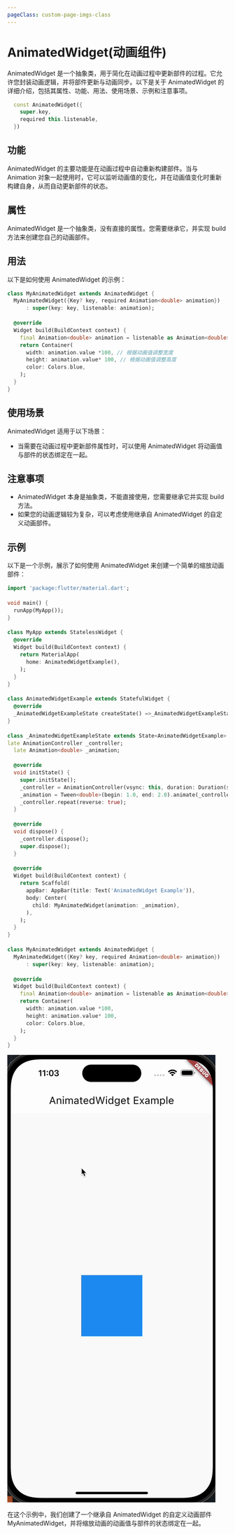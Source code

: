 ```yaml
---
pageClass: custom-page-imgs-class
---
```

# AnimatedWidget(动画组件)

AnimatedWidget 是一个抽象类，用于简化在动画过程中更新部件的过程。它允许您封装动画逻辑，并将部件更新与动画同步。以下是关于 AnimatedWidget 的详细介绍，包括其属性、功能、用法、使用场景、示例和注意事项。

```dart
  const AnimatedWidget({
    super.key,
    required this.listenable,
  }) 
```

## 功能

AnimatedWidget 的主要功能是在动画过程中自动重新构建部件。当与 Animation 对象一起使用时，它可以监听动画值的变化，并在动画值变化时重新构建自身，从而自动更新部件的状态。

## 属性

AnimatedWidget 是一个抽象类，没有直接的属性。您需要继承它，并实现 build 方法来创建您自己的动画部件。

## 用法

以下是如何使用 AnimatedWidget 的示例：

```dart
class MyAnimatedWidget extends AnimatedWidget {
  MyAnimatedWidget({Key? key, required Animation<double> animation})
      : super(key: key, listenable: animation);

  @override
  Widget build(BuildContext context) {
    final Animation<double> animation = listenable as Animation<double>;
    return Container(
      width: animation.value *100, // 根据动画值调整宽度
      height: animation.value* 100, // 根据动画值调整高度
      color: Colors.blue,
    );
  }
}
```

## 使用场景

AnimatedWidget 适用于以下场景：

- 当需要在动画过程中更新部件属性时，可以使用 AnimatedWidget 将动画值与部件的状态绑定在一起。

## 注意事项

- AnimatedWidget 本身是抽象类，不能直接使用，您需要继承它并实现 build 方法。
- 如果您的动画逻辑较为复杂，可以考虑使用继承自 AnimatedWidget 的自定义动画部件。

## 示例

以下是一个示例，展示了如何使用 AnimatedWidget 来创建一个简单的缩放动画部件：

```dart
import 'package:flutter/material.dart';

void main() {
  runApp(MyApp());
}

class MyApp extends StatelessWidget {
  @override
  Widget build(BuildContext context) {
    return MaterialApp(
      home: AnimatedWidgetExample(),
    );
  }
}

class AnimatedWidgetExample extends StatefulWidget {
  @override
  _AnimatedWidgetExampleState createState() =>_AnimatedWidgetExampleState();
}

class _AnimatedWidgetExampleState extends State<AnimatedWidgetExample> with SingleTickerProviderStateMixin {
late AnimationController _controller;
  late Animation<double> _animation;

  @override
  void initState() {
    super.initState();
    _controller = AnimationController(vsync: this, duration: Duration(seconds: 1));
    _animation = Tween<double>(begin: 1.0, end: 2.0).animate(_controller);
    _controller.repeat(reverse: true);
  }

  @override
  void dispose() {
    _controller.dispose();
    super.dispose();
  }

  @override
  Widget build(BuildContext context) {
    return Scaffold(
      appBar: AppBar(title: Text('AnimatedWidget Example')),
      body: Center(
        child: MyAnimatedWidget(animation: _animation),
      ),
    );
  }
}

class MyAnimatedWidget extends AnimatedWidget {
  MyAnimatedWidget({Key? key, required Animation<double> animation})
      : super(key: key, listenable: animation);

  @override
  Widget build(BuildContext context) {
    final Animation<double> animation = listenable as Animation<double>;
    return Container(
      width: animation.value *100,
      height: animation.value* 100,
      color: Colors.blue,
    );
  }
}
```

![AnimatedWidgetExample](./imgs/AnimatedWidgetExample.gif)

在这个示例中，我们创建了一个继承自 AnimatedWidget 的自定义动画部件 MyAnimatedWidget，并将缩放动画的动画值与部件的状态绑定在一起。
